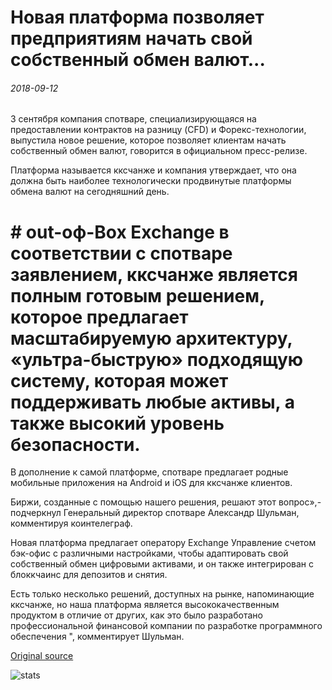 # Новая платформа позволяет предприятиям начать свой собственный обмен валют...

###### 2018-09-12

3 сентября компания спотваре, специализирующаяся на предоставлении контрактов на разницу (CFD) и Форекс-технологии, выпустила новое решение, которое позволяет клиентам начать собственный обмен валют, говорится в официальном пресс-релизе.

Платформа называется кксчанже и компания утверждает, что она должна быть наиболее технологически продвинутые платформы обмена валют на сегодняшний день.

# # out-оф-Box Exchange в соответствии с спотваре заявлением, кксчанже является полным готовым решением, которое предлагает масштабируемую архитектуру, «ультра-быструю» подходящую систему, которая может поддерживать любые активы, а также высокий уровень безопасности.

В дополнение к самой платформе, спотваре предлагает родные мобильные приложения на Android и iOS для кксчанже клиентов.

Биржи, созданные с помощью нашего решения, решают этот вопрос»,-подчеркнул Генеральный директор спотваре Александр Шульман, комментируя коинтелеграф.

Новая платформа предлагает оператору Exchange Управление счетом бэк-офис с различными настройками, чтобы адаптировать свой собственный обмен цифровыми активами, и он также интегрирован с блоккчаинс для депозитов и снятия.

Есть только несколько решений, доступных на рынке, напоминающие кксчанже, но наша платформа является высококачественным продуктом в отличие от других, как это было разработано профессиональной финансовой компании по разработке программного обеспечения ", комментирует Шульман.

[Original source](https://cointelegraph.com/news/new-platform-allows-businesses-to-launch-their-own-cryptocurrency-exchange)

![stats](https://c.statcounter.com/11760860/0/a89fa40b/1/ "stats")